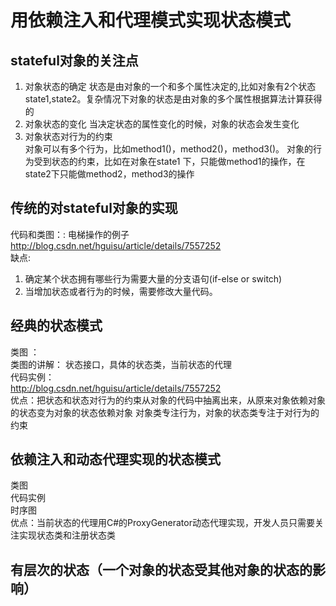 ﻿# 用依赖注入和代理模式实现状态模式
## stateful对象的关注点
   1. 对象状态的确定
     状态是由对象的一个和多个属性决定的,比如对象有2个状态state1,state2。复杂情况下对象的状态是由对象的多个属性根据算法计算获得的
   2. 对象状态的变化
     当决定状态的属性变化的时候，对象的状态会发生变化
   3. 对象状态对行为的约束  
     对象可以有多个行为，比如method1()，method2()，method3()。
     对象的行为受到状态的约束，比如在对象在state1 下，只能做method1的操作，在state2下只能做method2，method3的操作
## 传统的对stateful对象的实现
  代码和类图：: 电梯操作的例子  http://blog.csdn.net/hguisu/article/details/7557252<br>
  缺点: 
   1. 确定某个状态拥有哪些行为需要大量的分支语句(if-else or switch)
   2. 当增加状态或者行为的时候，需要修改大量代码。
  
## 经典的状态模式
   类图 ： <br>
   类图的讲解： 状态接口，具体的状态类，当前状态的代理<br>
   代码实例：<br>
   http://blog.csdn.net/hguisu/article/details/7557252<br>
   优点：把状态和状态对行为的约束从对象的代码中抽离出来，从原来对象依赖对象的状态变为对象的状态依赖对象
      对象类专注行为，对象的状态类专注于对行为的约束

   
## 依赖注入和动态代理实现的状态模式
   类图<br>
   代码实例<br>
   时序图<br>
   优点：当前状态的代理用C#的ProxyGenerator动态代理实现，开发人员只需要关注实现状态类和注册状态类<br>
   
   
## 有层次的状态（一个对象的状态受其他对象的状态的影响）

